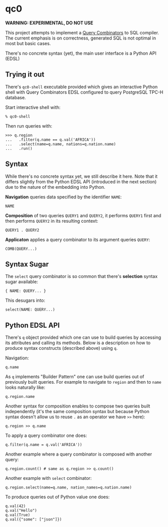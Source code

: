 qc0
===

**WARNING: EXPERIMENTAL, DO NOT USE**

This project attempts to implement a [Query Combinators][qc] to SQL compiler.
The current emphasis is on correctness, generated SQL is not optimal in most but
basic cases.

There's no concrete syntax (yet), the main user interface is a Python API (EDSL)

Trying it out
-------------

There's `qc0-shell` executable provided which gives an interactive Python shell
with Query Combinators EDSL configured to query PostgreSQL TPC-H database.

Start interactive shell with:

    % qc0-shell

Then run queries with:

    >>> q.region
    ...   .filter(q.name == q.val('AFRICA'))
    ...   .select(name=q.name, nations=q.nation.name)
    ...   .run()

Syntax
------

While there's no concrete syntax yet, we still describe it here. Note that it
differs slightly from the Python EDSL API (introduced in the next section) due
to the nature of the embedding into Python.

**Navigation** queries data specified by the identifier `NAME`:

    NAME

**Composition** of two queries `QUERY1` and `QUERY2`, it performs `QUERY1` first and
then performs `QUERY2` in its resulting context:

    QUERY1 . QUERY2

**Applicaton** applies a query combinator to its argument queries `QUERY`:

    COMB(QUERY...)

Syntax Sugar
------------

The ``select`` query combinator is so common that there's **selection** syntax
sugar available:

    { NAME: QUERY... }

This desugars into:

    select(NAME: QUERY...)

Python EDSL API
---------------

There's `q` object provided which one can use to build queries by accessing its
attributes and calling its methods. Below is a description on how to produce
syntax constructs (described above) using `q`.

Navigation:

    q.name

As `q` implements "Builder Pattern" one can use build queries out of previously
built queries. For example to navigate to `region` and then to `name` looks
naturally like:

    q.region.name

Another syntax for composition enables to compose two queries built
independently (it's the same composition syntax but because Python syntax
doesn't allow us to reuse `.` as an operator we have `>>` here):

    q.region >> q.name

To apply a query combinator one does:

    q.filter(q.name = q.val('AFRICA'))

Another example where a query combinator is composed with another query:

    q.region.count() # same as q.region >> q.count()

Another example with `select` combinator:

    q.region.select(name=q.name, nation_names=q.nation.name)

To produce queries out of Python value one does:

    q.val(42)
    q.val("Hello")
    q.val(True)
    q.val({"some": ["json"]})

[qc]: https://querycombinators.org/
